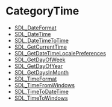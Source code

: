 # CategoryTime

<!-- DO NOT HAND-EDIT CATEGORY LISTS, THEY ARE AUTOGENERATED AND WILL BE OVERWRITTEN, BASED ON TAGS IN INDIVIDUAL PAGE FOOTERS. EDIT THOSE INSTEAD. -->
<!-- BEGIN CATEGORY LIST -->
- [SDL_DateFormat](SDL_DateFormat)
- [SDL_DateTime](SDL_DateTime)
- [SDL_DateTimeToTime](SDL_DateTimeToTime)
- [SDL_GetCurrentTime](SDL_GetCurrentTime)
- [SDL_GetDateTimeLocalePreferences](SDL_GetDateTimeLocalePreferences)
- [SDL_GetDayOfWeek](SDL_GetDayOfWeek)
- [SDL_GetDayOfYear](SDL_GetDayOfYear)
- [SDL_GetDaysInMonth](SDL_GetDaysInMonth)
- [SDL_TimeFormat](SDL_TimeFormat)
- [SDL_TimeFromWindows](SDL_TimeFromWindows)
- [SDL_TimeToDateTime](SDL_TimeToDateTime)
- [SDL_TimeToWindows](SDL_TimeToWindows)
<!-- END CATEGORY LIST -->

